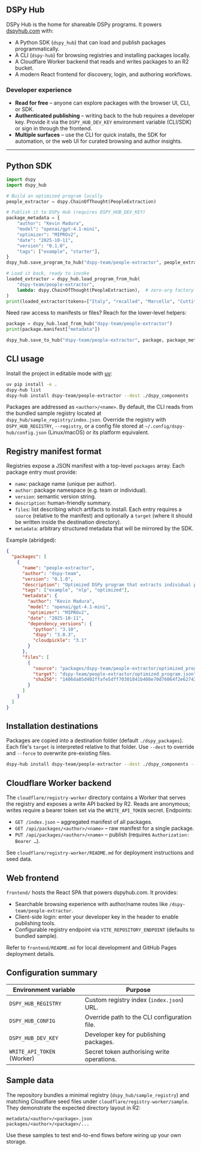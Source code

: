 ## DSPy Hub

DSPy Hub is the home for shareable DSPy programs. It powers
[dspyhub.com](https://dspyhub.com) with:

- A Python SDK (`dspy_hub`) that can load and publish packages programmatically.
- A CLI (`dspy-hub`) for browsing registries and installing packages locally.
- A Cloudflare Worker backend that reads and writes packages to an R2 bucket.
- A modern React frontend for discovery, login, and authoring workflows.

### Developer experience

- **Read for free** – anyone can explore packages with the browser UI, CLI, or SDK.
- **Authenticated publishing** – writing back to the hub requires a developer key. Provide it
  via the `DSPY_HUB_DEV_KEY` environment variable (CLI/SDK) or sign in through the frontend.
- **Multiple surfaces** – use the CLI for quick installs, the SDK for automation, or the web UI
  for curated browsing and author insights.

---

## Python SDK

```python
import dspy
import dspy_hub

# Build an optimized program locally
people_extractor = dspy.ChainOfThought(PeopleExtraction)

# Publish it to DSPy Hub (requires DSPY_HUB_DEV_KEY)
package_metadata = {
    "author": "Kevin Madura",
    "model": "openai/gpt-4.1-mini",
    "optimizer": "MIPROv2",
    "date": "2025-10-11",
    "version": "0.1.0",
    "tags": ["example", "starter"],
}
dspy_hub.save_program_to_hub("dspy-team/people-extractor", people_extractor, package_metadata)

# Load it back, ready to invoke
loaded_extractor = dspy_hub.load_program_from_hub(
    "dspy-team/people-extractor",
    lambda: dspy.ChainOfThought(PeopleExtraction),  # zero-arg factory that instantiates the module
)
print(loaded_extractor(tokens=["Italy", "recalled", "Marcello", "Cuttitta"]).extracted_people)
```

Need raw access to manifests or files? Reach for the lower-level helpers:

```python
package = dspy_hub.load_from_hub("dspy-team/people-extractor")
print(package.manifest["metadata"])

dspy_hub.save_to_hub("dspy-team/people-extractor", package, package_metadata)
```


## CLI usage

Install the project in editable mode with [uv](https://github.com/astral-sh/uv):

```bash
uv pip install -e .
dspy-hub list
dspy-hub install dspy-team/people-extractor --dest ./dspy_components
```

Packages are addressed as `<author>/<name>`. By default, the CLI reads from the bundled sample
registry located at `dspy_hub/sample_registry/index.json`. Override the registry with
`DSPY_HUB_REGISTRY`, `--registry`, or a config file stored at
`~/.config/dspy-hub/config.json` (Linux/macOS) or its platform equivalent.


## Registry manifest format

Registries expose a JSON manifest with a top-level `packages` array. Each package entry must
provide:

- `name`: package name (unique per author).
- `author`: package namespace (e.g. team or individual).
- `version`: semantic version string.
- `description`: human-friendly summary.
- `files`: list describing which artifacts to install. Each entry requires a `source` (relative
  to the manifest) and optionally a `target` (where it should be written inside the destination
  directory).
- `metadata`: arbitrary structured metadata that will be mirrored by the SDK.

Example (abridged):

```json
{
  "packages": [
    {
      "name": "people-extractor",
      "author": "dspy-team",
      "version": "0.1.0",
      "description": "Optimized DSPy program that extracts individual people tokens from tokenized news wires.",
      "tags": ["example", "nlp", "optimized"],
      "metadata": {
        "author": "Kevin Madura",
        "model": "openai/gpt-4.1-mini",
        "optimizer": "MIPROv2",
        "date": "2025-10-11",
        "dependency_versions": {
          "python": "3.10",
          "dspy": "3.0.3",
          "cloudpickle": "3.1"
        }
      },
      "files": [
        {
          "source": "packages/dspy-team/people-extractor/optimized_program.json",
          "target": "dspy-team/people-extractor/optimized_program.json",
          "sha256": "1406da85d402ffafe5dff70301841b408e70d76064f2e62742296eb3edbdda5a"
        }
      ]
    }
  ]
}
```


## Installation destinations

Packages are copied into a destination folder (default `./dspy_packages`). Each file's `target`
is interpreted relative to that folder. Use `--dest` to override and `--force` to overwrite
pre-existing files.

```bash
dspy-hub install dspy-team/people-extractor --dest ./dspy_components --force
```


## Cloudflare Worker backend

The `cloudflare/registry-worker` directory contains a Worker that serves the registry and
exposes a write API backed by R2. Reads are anonymous; writes require a bearer token set via the
`WRITE_API_TOKEN` secret. Endpoints:

- `GET /index.json` – aggregated manifest of all packages.
- `GET /api/packages/<author>/<name>` – raw manifest for a single package.
- `PUT /api/packages/<author>/<name>` – publish (requires `Authorization: Bearer …`).

See `cloudflare/registry-worker/README.md` for deployment instructions and seed data.


## Web frontend

`frontend/` hosts the React SPA that powers dspyhub.com. It provides:

- Searchable browsing experience with author/name routes like `/dspy-team/people-extractor`.
- Client-side login: enter your developer key in the header to enable publishing tools.
- Configurable registry endpoint via `VITE_REPOSITORY_ENDPOINT` (defaults to bundled sample).

Refer to `frontend/README.md` for local development and GitHub Pages deployment details.


## Configuration summary

| Environment variable       | Purpose                                       |
| -------------------------- | --------------------------------------------- |
| `DSPY_HUB_REGISTRY`        | Custom registry index (`index.json`) URL.     |
| `DSPY_HUB_CONFIG`          | Override path to the CLI configuration file.  |
| `DSPY_HUB_DEV_KEY`         | Developer key for publishing packages.        |
| `WRITE_API_TOKEN` (Worker) | Secret token authorising write operations.    |


## Sample data

The repository bundles a minimal registry (`dspy_hub/sample_registry`) and matching Cloudflare
seed files under `cloudflare/registry-worker/sample`. They demonstrate the expected directory
layout in R2:

```
metadata/<author>/<package>.json
packages/<author>/<package>/...
```

Use these samples to test end-to-end flows before wiring up your own storage.
